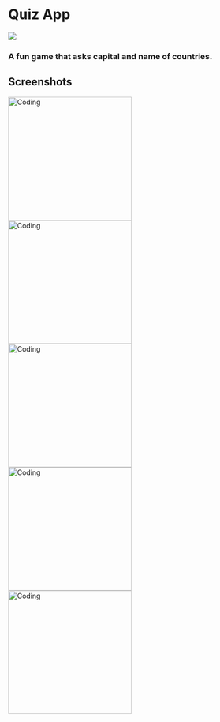 
# Quiz App

![](https://img.shields.io/badge/Kotlin-Android-blue)

### A fun game that asks capital and name of countries.

## Screenshots

<img align="left" alt="Coding" width="250" src="https://github.com/pcx13/QuizApp/blob/master/screenshots/Screenshot_1684502001.jpg?raw=true">

<img align="left" alt="Coding" width="250" src="https://github.com/pcx13/QuizApp/blob/master/screenshots/Screenshot_1684501907.jpg?raw=true">

<img align="left" alt="Coding" width="250" src="https://github.com/pcx13/QuizApp/blob/master/screenshots/Screenshot_1684501928.jpg?raw=true">

<img align="left" alt="Coding" width="250" src="https://github.com/pcx13/QuizApp/blob/master/screenshots/Screenshot_1684501994.jpg?raw=true">

<img align="left" alt="Coding" width="250" src="https://github.com/pcx13/QuizApp/blob/master/screenshots/Screenshot_1684501971.jpg?raw=true">
